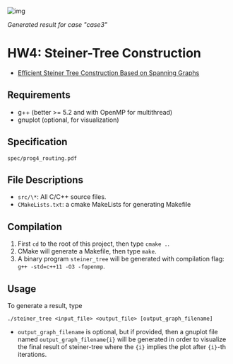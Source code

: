 ![img](https://github.com/Daikon-Sun/Physical-Design-for-Nanometer-ICs-Spring-2017/raw/master/HW4/report/example.png)

*Generated result for case "case3"*

# HW4: Steiner-Tree Construction
- [Efficient Steiner Tree Construction Based on Spanning Graphs](http://ieeexplore.ieee.org/stamp/stamp.jsp?arnumber=1291582)

## Requirements
- g++ (better >= 5.2 and with OpenMP for multithread)
- gnuplot (optional, for visualization)

## Specification
`spec/prog4_routing.pdf`

## File Descriptions
- `src/\*`: All C/C++ source files.
- `CMakeLists.txt`: a cmake MakeLists for generating Makefile

## Compilation
1. First `cd` to the root of this project, then type `cmake .`.
2. CMake will generate a Makefile, then type `make`.
3. A binary program `steiner_tree` will be generated with compilation flag: `g++ -std=c++11 -O3 -fopenmp`.

## Usage
To generate a result, type
```
./steiner_tree <input_file> <output_file> [output_graph_filename]
```
- `output_graph_filename` is optional, but if provided, then a gnuplot file named `output_graph_filename{i}` will be generated in order to visualize the final result of steiner-tree where the `{i}` implies the plot after `{i}`-th iterations.
